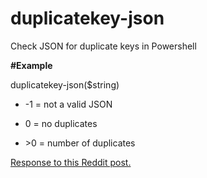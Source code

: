 # duplicatekey-json
Check JSON for duplicate keys in Powershell

**#Example**  
  
duplicatekey-json($string)

- -1 = not a valid JSON 

-  0 = no duplicates  

- \>0 = number of duplicates  


[Response to this Reddit post.](https://old.reddit.com/r/PowerShell/comments/k0r4r4/detecting_duplicate_object_property_inside_the/)
